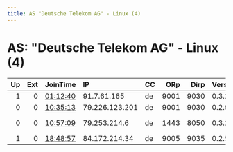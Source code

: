 ```yaml
---
title: AS "Deutsche Telekom AG" - Linux (4)
---
```


# AS: "Deutsche Telekom AG" - Linux (4)

|   Up |   Ext | JoinTime                                                                                            | IP             | CC   |   ORp |   Dirp | Version   | Contact                      | Nickname   |   eFamMembers |
|-----:|------:|:----------------------------------------------------------------------------------------------------|:---------------|:-----|------:|-------:|:----------|:-----------------------------|:-----------|--------------:|
|    1 |     0 | [01:12:40](https://metrics.torproject.org/rs.html#details/57674C25703AF6BC5647A9E55E2EB67194A6AEA6) | 91.7.61.165    | de   |  9001 |   9030 | 0.3.2.9   | None                         | fckbnd1312 |             1 |
|    0 |     0 | [10:35:13](https://metrics.torproject.org/rs.html#details/4AF6DF404946919BF8C9D082AE7DCAEE03CD8C01) | 79.226.123.201 | de   |  9001 |   9030 | 0.2.9.11  | None                         | fckbnd1312 |             1 |
|    0 |     0 | [10:57:09](https://metrics.torproject.org/rs.html#details/C158E05FD3873E0090506B84D1D24983B39EFA9B) | 79.253.214.6   | de   |  1443 |   8050 | 0.3.2.9   | Neutrino &lt;neutrino AT mnd | Avalon1    |             1 |
|    1 |     0 | [18:48:57](https://metrics.torproject.org/rs.html#details/CBDC56D354529D1CD96882750D0B2A3448AD041A) | 84.172.214.34  | de   |  9005 |   9035 | 0.2.5.16  | hssbing@yahoo.de             | bananator  |             1 |
